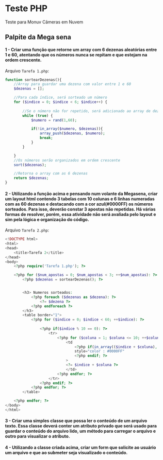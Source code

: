 # Teste PHP
Teste para Monuv Câmeras em Nuvem

## Palpite da Mega sena

#### 1 - Criar uma função que retorne um array com 6 dezenas aleatórias entre 1 e 60, atentando que os números nunca se repitam e que estejam na ordem crescente.

Arquivo `Tarefa 1.php`:

```php
function sortearDezenas(){	
	//Array para guardar uma dezena com valor entre 1 e 60
	$dezenas = [];

	//Para cada índice, será sorteado um número
	for ($indice = 0; $indice < 6; $indice++) { 
		
		//Se o número não for repetido, será adicionado ao array de dezenas
		while (true) {
			$numero = rand(1,60);

			if(!in_array($numero, $dezenas)){
				array_push($dezenas, $numero);
				break;
			}	
		}

	}
	//Os números serão organizados em ordem crescente
	sort($dezenas);

	//Retorna o array com as 6 dezenas
	return $dezenas;
}
```


#### 2 - Utilizando a função acima e pensando num volante da Megasena, criar um layout html contendo 3 tabelas com 10 colunas e 6 linhas numeradas com as 60 dezenas e destacando com a cor azul(#0000FF) os números sorteados. Para isso, deverão constar 3 apostas não repetidas. Há várias formas de resolver, porém, essa atividade não será avaliada pelo layout e sim pela lógica e organização do código.

Arquivo `Tarefa 2.php`:

```php
<!DOCTYPE html>
<html>
<head>
	<title>Tarefa 2</title>
</head>
<body>
	<?php require('Tarefa 1.php'); ?>

	<?php for ($num_apostas = 0; $num_apostas < 3; ++$num_apostas): ?>
		<?php $dezenas = sortearDezenas(); ?>


		<h3> Numeros sorteados: 
			<?php foreach ($dezenas as $dezena): ?>
				<?= $dezena ?>
			<?php endforeach ?>
		</h3>
		<table border="1">
			<?php for ($indice = 0; $indice < 60; ++$indice): ?>
				
				<?php if($indice % 10 == 0): ?>					
					<tr>
						<?php for ($coluna = 1; $coluna <= 10; ++$coluna): ?>
							<td 
								<?php if(in_array(($indice + $coluna), $dezenas)): ?>	
								style="color : #0000FF"
								<?php endif; ?>													
							>
							<?= $indice + $coluna ?>	
							</td>
						<?php endfor; ?>
					</tr>
				<?php endif; ?>		
			<?php endfor; ?>
		</table>

	<?php endfor; ?>
</body>
</html>
```

#### 3 - Criar uma simples classe que possa ler o conteúdo de um arquivo texto. Essa classe deverá conter um atributo privado que será usado para guardar o conteúdo do arquivo lido, um método para carregar o arquivo e outro para visualizar o atributo.

#### 4 - Utilizando a classe criada acima, criar um form que solicite ao usuário um arquivo e que ao submeter seja visualizado o conteúdo.
